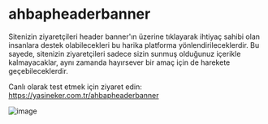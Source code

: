 # ahbapheaderbanner

Sitenizin ziyaretçileri header banner'ın üzerine tıklayarak ihtiyaç sahibi olan insanlara destek olabilecekleri bu harika platforma yönlendirileceklerdir. Bu sayede, sitenizin ziyaretçileri sadece sizin sunmuş olduğunuz içerikle kalmayacaklar, aynı zamanda hayırsever bir amaç için de harekete geçebileceklerdir.

Canlı olarak test etmek için ziyaret edin: https://yasineker.com.tr/ahbapheaderbanner

![image](https://user-images.githubusercontent.com/124465818/224076999-546803ab-c09f-4349-86a6-862c4e967bb0.png)
